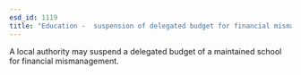 ```yaml
---
esd_id: 1119
title: "Education -  suspension of delegated budget for financial mismanagement"
---
```


A local authority may suspend a delegated budget of a maintained school for financial mismanagement.

